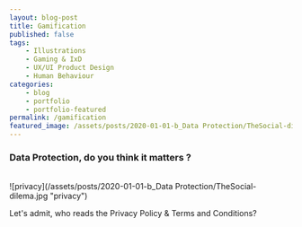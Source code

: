 ```yaml
---
layout: blog-post
title: Gamification
published: false
tags: 
    - Illustrations
    - Gaming & IxD
    - UX/UI Product Design
    - Human Behaviour
categories:
    - blog
    - portfolio
    - portfolio-featured
permalink: /gamification
featured_image: /assets/posts/2020-01-01-b_Data Protection/TheSocial-dilema.jpg
---
```

### Data Protection, do you think it matters ?


<br> ![privacy](/assets/posts/2020-01-01-b_Data Protection/TheSocial-dilema.jpg "privacy")<br>

Let's admit, who reads the Privacy Policy & Terms and Conditions? 

